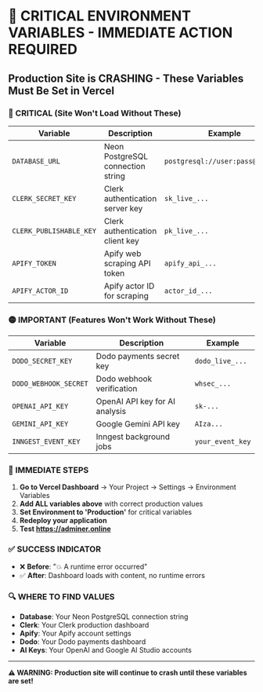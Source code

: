 # 🚨 CRITICAL ENVIRONMENT VARIABLES - IMMEDIATE ACTION REQUIRED

## **Production Site is CRASHING - These Variables Must Be Set in Vercel**

### **🔴 CRITICAL (Site Won't Load Without These)**

| Variable | Description | Example |
|----------|-------------|---------|
| `DATABASE_URL` | Neon PostgreSQL connection string | `postgresql://user:pass@host/db` |
| `CLERK_SECRET_KEY` | Clerk authentication server key | `sk_live_...` |
| `CLERK_PUBLISHABLE_KEY` | Clerk authentication client key | `pk_live_...` |
| `APIFY_TOKEN` | Apify web scraping API token | `apify_api_...` |
| `APIFY_ACTOR_ID` | Apify actor ID for scraping | `actor_id_...` |

### **🟡 IMPORTANT (Features Won't Work Without These)**

| Variable | Description | Example |
|----------|-------------|---------|
| `DODO_SECRET_KEY` | Dodo payments secret key | `dodo_live_...` |
| `DODO_WEBHOOK_SECRET` | Dodo webhook verification | `whsec_...` |
| `OPENAI_API_KEY` | OpenAI API key for AI analysis | `sk-...` |
| `GEMINI_API_KEY` | Google Gemini API key | `AIza...` |
| `INNGEST_EVENT_KEY` | Inngest background jobs | `your_event_key` |

### **🚨 IMMEDIATE STEPS**

1. **Go to Vercel Dashboard** → Your Project → Settings → Environment Variables
2. **Add ALL variables above** with correct production values
3. **Set Environment to 'Production'** for critical variables
4. **Redeploy your application**
5. **Test https://adminer.online**

### **✅ SUCCESS INDICATOR**

- ❌ **Before**: "💥 A runtime error occurred"
- ✅ **After**: Dashboard loads with content, no runtime errors

### **🔍 WHERE TO FIND VALUES**

- **Database**: Your Neon PostgreSQL connection string
- **Clerk**: Your Clerk production dashboard
- **Apify**: Your Apify account settings
- **Dodo**: Your Dodo payments dashboard
- **AI Keys**: Your OpenAI and Google AI Studio accounts

---

**⚠️ WARNING: Production site will continue to crash until these variables are set!** 